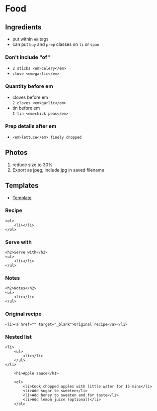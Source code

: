 # Food


## Ingredients
- put within `em` tags
- can put `buy` and `prep` classes on `li` or `span`

### Don't include "of"
- `2 sticks <em>celery</em>`
- `clove <em>garlic</em>`

### Quantity before em
- cloves before em  
  `2 cloves <em>garlic</em>`
- tin before em  
  `1 tin <em>chick peas</em>`

### Prep details after em  
- `<em>lettuce</em> finely chopped`


## Photos
1. reduce size to 30%
2. Export as jpeg, include jpg in saved filename


## Templates

- [Template](./template.html)

### Recipe
```
<ol>
    <li></li>
</ol>
```

### Serve with
```
<h2>Serve with</h2>
<ul>
    <li></li>
</ul>
```

### Notes
```
<h2>Notes</h2>
<ul>
    <li></li>
</ul>
```

### Original recipe
```
<li><a href="" target="_blank">Original recipe</a></li>
```

### Nested list
```
<li>
    <ul>
        <li></li>
    </ul>
</li>
```



        <h1>Apple sauce</h1>

        <ol>
            <li>Cook chopped apples with little water for 15 mins</li>
            <li>Add sugar to sweeten</li>
            <li>Add honey to sweeten and for taste</li>
            <li>Add lemon juice (optional)</li>
        </ol>